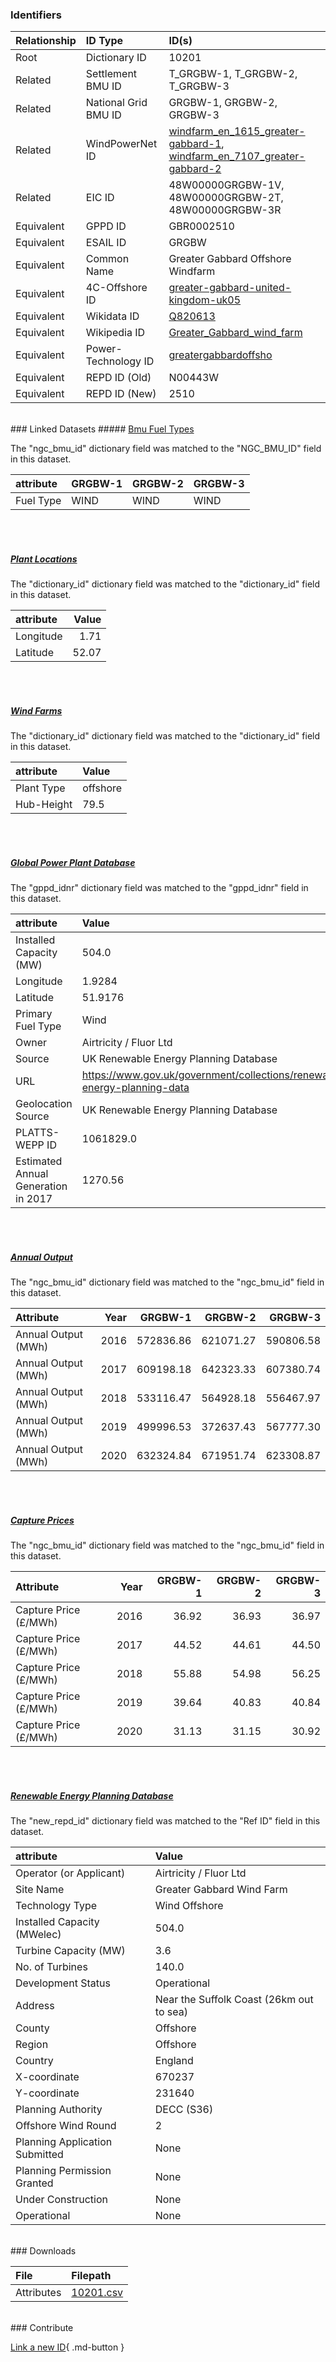 ### Identifiers

| Relationship   | ID Type              | ID(s)                                                                                                                                                                                                                |
|:---------------|:---------------------|:---------------------------------------------------------------------------------------------------------------------------------------------------------------------------------------------------------------------|
| Root           | Dictionary ID        | 10201                                                                                                                                                                                                                |
| Related        | Settlement BMU ID    | T_GRGBW-1, T_GRGBW-2, T_GRGBW-3                                                                                                                                                                                      |
| Related        | National Grid BMU ID | GRGBW-1, GRGBW-2, GRGBW-3                                                                                                                                                                                            |
| Related        | WindPowerNet ID      | [windfarm_en_1615_greater-gabbard-1](https://www.thewindpower.net/windfarm_en_1615_greater-gabbard-1.php), [windfarm_en_7107_greater-gabbard-2](https://www.thewindpower.net/windfarm_en_7107_greater-gabbard-2.php) |
| Related        | EIC ID               | 48W00000GRGBW-1V, 48W00000GRGBW-2T, 48W00000GRGBW-3R                                                                                                                                                                 |
| Equivalent     | GPPD ID              | GBR0002510                                                                                                                                                                                                           |
| Equivalent     | ESAIL ID             | GRGBW                                                                                                                                                                                                                |
| Equivalent     | Common Name          | Greater Gabbard Offshore Windfarm                                                                                                                                                                                    |
| Equivalent     | 4C-Offshore ID       | [greater-gabbard-united-kingdom-uk05](https://www.4coffshore.com/windfarms/united-kingdom/greater-gabbard-united-kingdom-uk05.html)                                                                                  |
| Equivalent     | Wikidata ID          | [Q820613](https://www.wikidata.org/wiki/Q820613)                                                                                                                                                                     |
| Equivalent     | Wikipedia ID         | [Greater_Gabbard_wind_farm](https://en.wikipedia.org/wiki/Greater_Gabbard_wind_farm)                                                                                                                                 |
| Equivalent     | Power-Technology ID  | [greatergabbardoffsho](https://www.power-technology.com/projects/greatergabbardoffsho)                                                                                                                               |
| Equivalent     | REPD ID (Old)        | N00443W                                                                                                                                                                                                              |
| Equivalent     | REPD ID (New)        | 2510                                                                                                                                                                                                                 |

<br>
### Linked Datasets
##### <a href="https://osuked.github.io/Power-Station-Dictionary/datasets/bmu-fuel-types">Bmu Fuel Types</a>



The "ngc_bmu_id" dictionary field was matched to the "NGC_BMU_ID" field in this dataset.

| attribute   | GRGBW-1   | GRGBW-2   | GRGBW-3   |
|:------------|:----------|:----------|:----------|
| Fuel Type   | WIND      | WIND      | WIND      |

<br><br>
##### <a href="https://osuked.github.io/Power-Station-Dictionary/datasets/plant-locations">Plant Locations</a>



The "dictionary_id" dictionary field was matched to the "dictionary_id" field in this dataset.

| attribute   |   Value |
|:------------|--------:|
| Longitude   |    1.71 |
| Latitude    |   52.07 |

<br><br>
##### <a href="https://osuked.github.io/Power-Station-Dictionary/datasets/wind-farms">Wind Farms</a>



The "dictionary_id" dictionary field was matched to the "dictionary_id" field in this dataset.

| attribute   | Value    |
|:------------|:---------|
| Plant Type  | offshore |
| Hub-Height  | 79.5     |

<br><br>
##### <a href="https://osuked.github.io/Power-Station-Dictionary/datasets/global-power-plant-database">Global Power Plant Database</a>



The "gppd_idnr" dictionary field was matched to the "gppd_idnr" field in this dataset.

| attribute                           | Value                                                                    |
|:------------------------------------|:-------------------------------------------------------------------------|
| Installed Capacity (MW)             | 504.0                                                                    |
| Longitude                           | 1.9284                                                                   |
| Latitude                            | 51.9176                                                                  |
| Primary Fuel Type                   | Wind                                                                     |
| Owner                               | Airtricity / Fluor Ltd                                                   |
| Source                              | UK Renewable Energy Planning Database                                    |
| URL                                 | https://www.gov.uk/government/collections/renewable-energy-planning-data |
| Geolocation Source                  | UK Renewable Energy Planning Database                                    |
| PLATTS-WEPP ID                      | 1061829.0                                                                |
| Estimated Annual Generation in 2017 | 1270.56                                                                  |

<br><br>
##### <a href="https://osuked.github.io/Power-Station-Dictionary/datasets/annual-output">Annual Output</a>



The "ngc_bmu_id" dictionary field was matched to the "ngc_bmu_id" field in this dataset.

| Attribute           |   Year |   GRGBW-1 |   GRGBW-2 |   GRGBW-3 |
|:--------------------|-------:|----------:|----------:|----------:|
| Annual Output (MWh) |   2016 | 572836.86 | 621071.27 | 590806.58 |
| Annual Output (MWh) |   2017 | 609198.18 | 642323.33 | 607380.74 |
| Annual Output (MWh) |   2018 | 533116.47 | 564928.18 | 556467.97 |
| Annual Output (MWh) |   2019 | 499996.53 | 372637.43 | 567777.30 |
| Annual Output (MWh) |   2020 | 632324.84 | 671951.74 | 623308.87 |

<br><br>
##### <a href="https://osuked.github.io/Power-Station-Dictionary/datasets/capture-prices">Capture Prices</a>



The "ngc_bmu_id" dictionary field was matched to the "ngc_bmu_id" field in this dataset.

| Attribute             |   Year |   GRGBW-1 |   GRGBW-2 |   GRGBW-3 |
|:----------------------|-------:|----------:|----------:|----------:|
| Capture Price (£/MWh) |   2016 |     36.92 |     36.93 |     36.97 |
| Capture Price (£/MWh) |   2017 |     44.52 |     44.61 |     44.50 |
| Capture Price (£/MWh) |   2018 |     55.88 |     54.98 |     56.25 |
| Capture Price (£/MWh) |   2019 |     39.64 |     40.83 |     40.84 |
| Capture Price (£/MWh) |   2020 |     31.13 |     31.15 |     30.92 |

<br><br>
##### <a href="https://osuked.github.io/Power-Station-Dictionary/datasets/renewable-energy-planning-database">Renewable Energy Planning Database</a>



The "new_repd_id" dictionary field was matched to the "Ref ID" field in this dataset.

| attribute                      | Value                                    |
|:-------------------------------|:-----------------------------------------|
| Operator (or Applicant)        | Airtricity / Fluor Ltd                   |
| Site Name                      | Greater Gabbard Wind Farm                |
| Technology Type                | Wind Offshore                            |
| Installed Capacity (MWelec)    | 504.0                                    |
| Turbine Capacity (MW)          | 3.6                                      |
| No. of Turbines                | 140.0                                    |
| Development Status             | Operational                              |
| Address                        | Near the Suffolk Coast (26km out to sea) |
| County                         | Offshore                                 |
| Region                         | Offshore                                 |
| Country                        | England                                  |
| X-coordinate                   | 670237                                   |
| Y-coordinate                   | 231640                                   |
| Planning Authority             | DECC (S36)                               |
| Offshore Wind Round            | 2                                        |
| Planning Application Submitted | None                                     |
| Planning Permission Granted    | None                                     |
| Under Construction             | None                                     |
| Operational                    | None                                     |


<br>
### Downloads


| File       | Filepath                                                                              |
|:-----------|:--------------------------------------------------------------------------------------|
| Attributes | [10201.csv](https://osuked.github.io/Power-Station-Dictionary/object_attrs/10201.csv) |


<br>
### Contribute

[Link a new ID](https://docs.google.com/forms/d/e/1FAIpQLSc5jRsQ7NgiLLXbwo9PUdwTQyuqbRwThltG56-o6NVSe7E_nw/viewform?usp=pp_url&entry.251912331=10201){ .md-button }